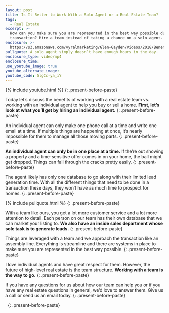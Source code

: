 ```yaml
---
layout: post
title: Is It Better to Work With a Solo Agent or a Real Estate Team?
tags:
  - Real Estate
excerpt: >-
  How can you make sure you are represented in the best way possible during a
  transaction? Hire a team instead of taking a chance on a solo agent.
enclosure: >-
  https://s3.amazonaws.com/vyralmarketing/Glen+Gayden/Videos/2018/Benefits+of+a+Real+Estate+Team+Vs.+Individual+Agents+-+Houston+Area+Real+Estate+Agent.mp4
pullquote: A solo agent simply doesn’t have enough hours in the day.
enclosure_type: video/mp4
enclosure_time:
use_youtube_image: true
youtube_alternate_image:
youtube_code: 5lgCc-ya_iY
---
```


{% include youtube.html %}
{: .present-before-paste}

Today let’s discuss the benefits of working with a real estate team vs. working with an individual agent to help you buy or sell a home. **First, let’s look at what you’ll get by hiring an individual agent.**
{: .present-before-paste}

An individual agent can only make one phone call at a time and write one email at a time. If multiple things are happening at once, it’s nearly impossible for them to manage all those moving parts.
{: .present-before-paste}

**An individual agent can only be in one place at a time.** If the’re out showing a property and a time-sensitive offer comes in on your home, the ball might get dropped. Things can fall through the cracks pretty easily.
{: .present-before-paste}

The agent likely has only one database to go along with their limited lead generation time. With all the different things that need to be done in a transaction these days, they won’t have as much time to prospect for homes.
{: .present-before-paste}

{% include pullquote.html %}
{: .present-before-paste}

With a team like ours, you get a lot more customer service and a lot more attention to detail. Each person on our team has their own database that we can market your listing to. **We also have an inside sales department whose sole task is to generate leads.**
{: .present-before-paste}

Things are leveraged with a team and we approach the transaction like an assembly line. Everything is streamline and there are systems in place to make sure you are represented in the best way possible.
{: .present-before-paste}

I love individual agents and have great respect for them. However, the future of high-level real estate is the team structure. **Working with a team is the way to go.**
{: .present-before-paste}

If you have any questions for us about how our team can help you or if you have any real estate questions in general, we’d love to answer them. Give us a call or send us an email today.
{: .present-before-paste}

 
{: .present-before-paste}